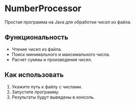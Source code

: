 # NumberProcessor

Простая программа на Java для обработки чисел из файла.

## Функциональность

- Чтение чисел из файла.
- Поиск минимального и максимального числа.
- Расчет суммы и произведения чисел.

## Как использовать

1. Укажите путь к файлу с числами.
2. Запустите программу.
3. Результаты будут выведены в консоль.
